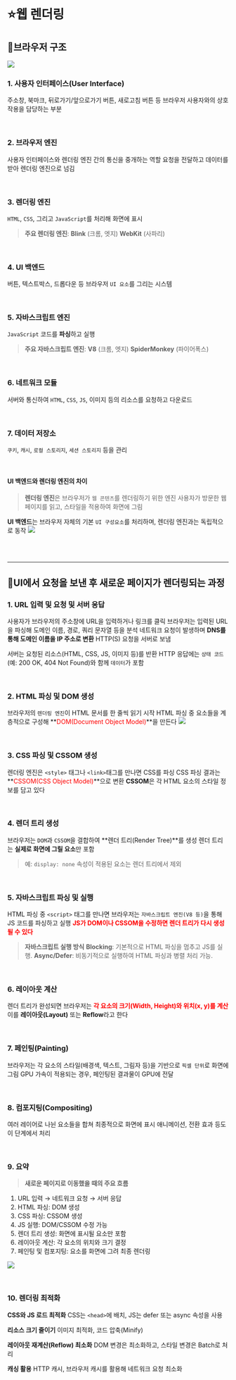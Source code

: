 # ⭐웹 렌더링

## 🍅브라우저 구조
![](https://velog.velcdn.com/images/tlaals44/post/99e9babb-e3ab-48ae-b177-8f6c248e6809/image.png)

### 1. 사용자 인터페이스(User Interface)
주소창, 북마크, 뒤로가기/앞으로가기 버튼, 새로고침 버튼 등 브라우저 사용자와의 상호작용을 담당하는 부분

<br>

### 2. 브라우저 엔진
사용자 인터페이스와 렌더링 엔진 간의 통신을 중개하는 역할
요청을 전달하고 데이터를 받아 렌더링 엔진으로 넘김

<br>

### 3. 렌더링 엔진
`HTML`, `CSS`, 그리고 `JavaScript`를 처리해 화면에 표시
>**주요 렌더링 엔진**:
>**Blink** (크롬, 엣지)
**WebKit** (사파리)

<br>

### 4. UI 백엔드
버튼, 텍스트박스, 드롭다운 등 브라우저 `UI 요소`를 그리는 시스템

<br>

### 5. 자바스크립트 엔진
`JavaScript` 코드를 **파싱**하고 실행
>**주요 자바스크립트 엔진**:
**V8** (크롬, 엣지)
**SpiderMonkey** (파이어폭스)

<br>

### 6. 네트워크 모듈
서버와 통신하여 `HTML`, `CSS`, `JS`, 이미지 등의 리소스를 요청하고 다운로드

<br>

### 7. 데이터 저장소
`쿠키`, `캐시`, `로컬 스토리지`, `세션 스토리지` 등을 관리

<br>

####  UI 백엔드와 렌더링 엔진의 차이
>**렌더링 엔진**은 브라우저가 `웹 콘텐츠`를 렌더링하기 위한 엔진 
사용자가 방문한 웹 페이지를 읽고, 스타일을 적용하여 화면에 그림
>
**UI 백엔드**는 브라우저 자체의 기본 `UI 구성요소`를 처리하며, 렌더링 엔진과는 독립적으로 동작
![](https://velog.velcdn.com/images/tlaals44/post/1f897fa3-4524-4134-bd5a-0baa46fbd49d/image.png)


<br>

<br>

----

## 🍅UI에서 요청을 보낸 후 새로운 페이지가 렌더링되는 과정

### 1. URL 입력 및 요청 및 서버 응답
사용자가 브라우저의 주소창에 URL을 입력하거나 링크를 클릭
브라우저는 입력된 URL을 파싱해 도메인 이름, 경로, 쿼리 문자열 등을 분석
네트워크 요청이 발생하며 **DNS를 통해 도메인 이름을 IP 주소로 변환**
HTTP(S) 요청을 서버로 보냄

서버는 요청된 리소스(HTML, CSS, JS, 이미지 등)를 반환
HTTP 응답에는 `상태 코드`(예: 200 OK, 404 Not Found)와 함께 `데이터`가 포함

<br>

### 2. HTML 파싱 및 DOM 생성
브라우저의 `렌더링 엔진`이 HTML 문서를 한 줄씩 읽기 시작
HTML 파싱 중 요소들을 계층적으로 구성해 **<span style=color:red>DOM(Document Object Model)</span>**을 만든다
![](https://velog.velcdn.com/images/tlaals44/post/de77ab04-35a4-4c63-a23c-6b7396beb991/image.png)

<br>

### 3. CSS 파싱 및 CSSOM 생성
렌더링 엔진은 `<style>` 태그나 `<link>`태그를 만나면 CSS를 파싱
CSS 파싱 결과는 **<span style=color:red>CSSOM(CSS Object Model)</span>**으로 변환
**CSSOM**은 각 HTML 요소의 스타일 정보를 담고 있다

<br>

### 4. 렌더 트리 생성
브라우저는 `DOM`과 `CSSOM`을 결합하여 **렌더 트리(Render Tree)**를 생성
렌더 트리는 **실제로 화면에 그릴 요소**만 포함
>예: `display: none` 속성이 적용된 요소는 렌더 트리에서 제외

<br>

### 5. 자바스크립트 파싱 및 실행
HTML 파싱 중 `<script>` 태그를 만나면 브라우저는 `자바스크립트 엔진(V8 등)`을 통해 JS 코드를 파싱하고 실행
**<span style=color:red>JS가 DOM이나 CSSOM을 수정하면 렌더 트리가 다시 생성될 수 있다</span>**
>**자바스크립트 실행 방식**
**Blocking**: 기본적으로 HTML 파싱을 멈추고 JS를 실행.
**Async/Defer**: 비동기적으로 실행하여 HTML 파싱과 병렬 처리 가능.

<br>

### 6. 레이아웃 계산
렌더 트리가 완성되면 브라우저는 **<span style=color:red>각 요소의 크기(Width, Height)와 위치(x, y)를 계산</span>**
이를 **레이아웃(Layout)** 또는 **Reflow**라고 한다

<br>

### 7. 페인팅(Painting)
브라우저는 각 요소의 스타일(배경색, 텍스트, 그림자 등)을 기반으로 `픽셀 단위`로 화면에 그림
GPU 가속이 적용되는 경우, 페인팅된 결과물이 GPU에 전달

<br>

### 8. 컴포지팅(Compositing)
여러 레이어로 나뉜 요소들을 합쳐 최종적으로 화면에 표시
애니메이션, 전환 효과 등도 이 단계에서 처리

<br>

### 9. 요약
>**새로운 페이지로 이동했을 때의 주요 흐름**
1. URL 입력 → 네트워크 요청 → 서버 응답
2. HTML 파싱: DOM 생성
3. CSS 파싱: CSSOM 생성
4. JS 실행: DOM/CSSOM 수정 가능
5. 렌더 트리 생성: 화면에 표시될 요소만 포함
6. 레이아웃 계산: 각 요소의 위치와 크기 결정
7. 페인팅 및 컴포지팅: 요소를 화면에 그려 최종 렌더링

![](https://velog.velcdn.com/images/tlaals44/post/e8cc31d4-b39a-4cbb-bc3c-d804b57cafa7/image.png)

<br>

### 10. 렌더링 최적화
**CSS와 JS 로드 최적화**
CSS는 `<head>`에 배치, JS는 defer 또는 async 속성을 사용
  
**리소스 크기 줄이기**
이미지 최적화, 코드 압축(Minify)
  
**레이아웃 재계산(Reflow) 최소화**
DOM 변경은 최소화하고, 스타일 변경은 Batch로 처리
  
**캐싱 활용**
HTTP 캐시, 브라우저 캐시를 활용해 네트워크 요청 최소화

<br>

<br>

